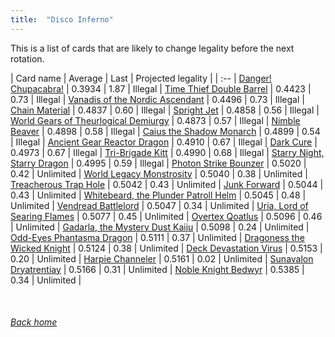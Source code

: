 ```yaml
---
title:  "Disco Inferno"
---
```


This is a list of cards that are likely to change legality before the next rotation.

| Card name | Average | Last | Projected legality |
| :-- |
[Danger! Chupacabra!](https://db.ygoprodeck.com/card/?search=Danger!%20Chupacabra!) | 0.3934 | 1.87 | Illegal |
[Time Thief Double Barrel](https://db.ygoprodeck.com/card/?search=Time%20Thief%20Double%20Barrel) | 0.4423 | 0.73 | Illegal |
[Vanadis of the Nordic Ascendant](https://db.ygoprodeck.com/card/?search=Vanadis%20of%20the%20Nordic%20Ascendant) | 0.4496 | 0.73 | Illegal |
[Chain Material](https://db.ygoprodeck.com/card/?search=Chain%20Material) | 0.4837 | 0.60 | Illegal |
[Spright Jet](https://db.ygoprodeck.com/card/?search=Spright%20Jet) | 0.4858 | 0.56 | Illegal |
[World Gears of Theurlogical Demiurgy](https://db.ygoprodeck.com/card/?search=World%20Gears%20of%20Theurlogical%20Demiurgy) | 0.4873 | 0.57 | Illegal |
[Nimble Beaver](https://db.ygoprodeck.com/card/?search=Nimble%20Beaver) | 0.4898 | 0.58 | Illegal |
[Caius the Shadow Monarch](https://db.ygoprodeck.com/card/?search=Caius%20the%20Shadow%20Monarch) | 0.4899 | 0.54 | Illegal |
[Ancient Gear Reactor Dragon](https://db.ygoprodeck.com/card/?search=Ancient%20Gear%20Reactor%20Dragon) | 0.4910 | 0.67 | Illegal |
[Dark Cure](https://db.ygoprodeck.com/card/?search=Dark%20Cure) | 0.4973 | 0.67 | Illegal |
[Tri-Brigade Kitt](https://db.ygoprodeck.com/card/?search=Tri-Brigade%20Kitt) | 0.4990 | 0.68 | Illegal |
[Starry Night, Starry Dragon](https://db.ygoprodeck.com/card/?search=Starry%20Night,%20Starry%20Dragon) | 0.4995 | 0.59 | Illegal |
[Photon Strike Bounzer](https://db.ygoprodeck.com/card/?search=Photon%20Strike%20Bounzer) | 0.5020 | 0.42 | Unlimited |
[World Legacy Monstrosity](https://db.ygoprodeck.com/card/?search=World%20Legacy%20Monstrosity) | 0.5040 | 0.38 | Unlimited |
[Treacherous Trap Hole](https://db.ygoprodeck.com/card/?search=Treacherous%20Trap%20Hole) | 0.5042 | 0.43 | Unlimited |
[Junk Forward](https://db.ygoprodeck.com/card/?search=Junk%20Forward) | 0.5044 | 0.43 | Unlimited |
[Whitebeard, the Plunder Patroll Helm](https://db.ygoprodeck.com/card/?search=Whitebeard,%20the%20Plunder%20Patroll%20Helm) | 0.5045 | 0.48 | Unlimited |
[Vendread Battlelord](https://db.ygoprodeck.com/card/?search=Vendread%20Battlelord) | 0.5047 | 0.34 | Unlimited |
[Uria, Lord of Searing Flames](https://db.ygoprodeck.com/card/?search=Uria,%20Lord%20of%20Searing%20Flames) | 0.5077 | 0.45 | Unlimited |
[Overtex Qoatlus](https://db.ygoprodeck.com/card/?search=Overtex%20Qoatlus) | 0.5096 | 0.46 | Unlimited |
[Gadarla, the Mystery Dust Kaiju](https://db.ygoprodeck.com/card/?search=Gadarla,%20the%20Mystery%20Dust%20Kaiju) | 0.5098 | 0.24 | Unlimited |
[Odd-Eyes Phantasma Dragon](https://db.ygoprodeck.com/card/?search=Odd-Eyes%20Phantasma%20Dragon) | 0.5111 | 0.37 | Unlimited |
[Dragoness the Wicked Knight](https://db.ygoprodeck.com/card/?search=Dragoness%20the%20Wicked%20Knight) | 0.5124 | 0.38 | Unlimited |
[Deck Devastation Virus](https://db.ygoprodeck.com/card/?search=Deck%20Devastation%20Virus) | 0.5153 | 0.20 | Unlimited |
[Harpie Channeler](https://db.ygoprodeck.com/card/?search=Harpie%20Channeler) | 0.5161 | 0.02 | Unlimited |
[Sunavalon Dryatrentiay](https://db.ygoprodeck.com/card/?search=Sunavalon%20Dryatrentiay) | 0.5166 | 0.31 | Unlimited |
[Noble Knight Bedwyr](https://db.ygoprodeck.com/card/?search=Noble%20Knight%20Bedwyr) | 0.5385 | 0.34 | Unlimited |

<br>

###### [Back home](index)